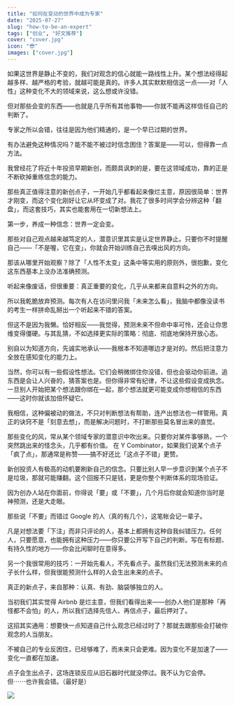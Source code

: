 ```yaml
---
title: "如何在变动的世界中成为专家"
date: "2025-07-27"
slug: "how-to-be-an-expert"
tags: ["创业", "好文推荐"]
cover: "cover.jpg"
icon: "😎"
images: ["cover.jpg"]
---
```

如果这世界是静止不变的，我们对观念的信心就能一路线性上升。某个想法经得起越多样、越严格的考验，就越可能是真的。许多人其实默默相信这一点——对「人性」这种变化不大的领域来说，这么想或许没错。



但对那些会变的东西——也就是几乎所有其他事物——你就不能再这样信任自己的判断了。



专家之所以会错，往往是因为他们精通的，是一个早已过期的世界。



有办法避免这种情况吗？能不能不被过时信念困住？答案是——可以，但得靠一点方法。



我曾经花了将近十年投资早期新创，而颇具讽刺的是，要在这领域成功，靠的正是不断砍掉重练信念的能力。



那些真正值得注意的新创点子，一开始几乎都看起来像烂主意，原因很简单：世界才刚变，而这个变化刚好让它从坏变成了对。我花了很多时间学会分辨这种「翻盘」，而这套技巧，其实也能套用在一切新想法上。



第一步，养成一种信念：世界一定会变。



那些对自己观点越来越笃定的人，潜意识里其实是认定世界静止。只要你不时提醒自己——「不是喔，它在变」，你就会开始训练自己去嗅出风的方向。



那该从哪里开始观察？除了「人性不太变」这条中等实用的原则外，很抱歉，变化这东西基本上没办法准确预测。



听起来像废话，但很重要：真正重要的变化，几乎从来都来自意料之外的方向。



所以我乾脆放弃预测。每次有人在访问里问我「未来怎么看」，我脑中都像没读书的考生一样拼命乱掰出一个听起来不错的答案。



但这不是因为我懒。恰好相反——我觉得，预测未来不但命中率可怜，还会让你思维变得僵硬。与其乱猜，不如选择更实际的策略：彻底、彻底地保持开放心态。



别自以为知道方向，先诚实地承认——我根本不知道哪边才是对的。然后把注意力全放在感知变化的能力上。



当然，你可以有一些假设性想法。它们会稍微绑住你没错，但也会驱动你前进。追东西是会让人兴奋的，猜答案也是。但你得非常有纪律，不让这些假设变成执念。
一旦别人开始把某个想法跟你绑在一起，那个想法就更可能变成你想相信的东西——这时你就该加倍怀疑它。



我相信，这种偏被动的做法，不只对判断想法有帮助，连产出想法也一样管用。真正的诀窍不是「刻意去想」，而是解决问题时，不打断那些莫名冒出来的直觉。



那些变化的风，常从某个领域专家的潜意识中吹出来。只要你对某件事够熟，一个突然跳出来的怪念头，几乎都有价值。
在 Y Combinator，如果我们说某个点子「疯了点」，那通常是称赞——搞不好还比「这点子不错」更赞。



新创投资人有极高的动机要刷新自己的信念。只要比别人早一步意识到某个点子不是垃圾，那就可能赚翻。这个回报不只是钱，更是你整个判断体系的现场验证。



因为创办人站在你面前，你得说「要」或「不要」，几个月后你就会知道你当时是神预测，还是大走眼。



那些说「不要」而错过 Google 的人（真的有几个），这笔帐会记一辈子。



凡是对想法要「下注」而非只评论的人，基本上都拥有这种自我纠错压力。任何人，只要愿意，也能拥有这种压力——你只要公开写下自己的判断。写在有标题、有持久性的地方——你会比闲聊时在意得多。



另一个我很常用的技巧：一开始先看人，不先看点子。虽然我们无法预测未来的点子长什么样，但我很能预测什么样的人会生出未来的点子。



真正的新点子，来自那种：认真、有劲、脑袋够独立的人。



当初我们其实觉得 Airbnb 是烂主意，但我们看得出来——创办人他们是那种「再怪都不会怕」的人，所以我们选择先信人、再信点子，最后押对了。



这招其实通用：想要快一点知道自己什么观念已经过时了？那就去跟那些会打破你观念的人当朋友。



不被自己的专业反困住，已经够难了，而未来只会更难。因为变化不是加速了——变化一直都在加速。



点子会生出点子，这场连锁反应从旧石器时代就没停过。我不认为它会停。
但⋯⋯也许我会错。（最好是）




![](https://prod-files-secure.s3.us-west-2.amazonaws.com/112d0858-5090-4d34-a606-b75eb8d65fd2/46476355-9cf3-4e99-9b7a-3531bc426380/1000202064.png?X-Amz-Algorithm=AWS4-HMAC-SHA256&X-Amz-Content-Sha256=UNSIGNED-PAYLOAD&X-Amz-Credential=ASIAZI2LB466VZ5ZNRKG%2F20251016%2Fus-west-2%2Fs3%2Faws4_request&X-Amz-Date=20251016T204540Z&X-Amz-Expires=3600&X-Amz-Security-Token=IQoJb3JpZ2luX2VjEOz%2F%2F%2F%2F%2F%2F%2F%2F%2F%2FwEaCXVzLXdlc3QtMiJHMEUCIQDU9KH1jBZZungTweAJClZvcJUTK4VHHwgJOrMXoGI0kQIgKr%2FCMo%2F7Z0J0URVpWxv%2FtyvFrC%2BwWv%2FVgVw9WI0laykqiAQIlf%2F%2F%2F%2F%2F%2F%2F%2F%2F%2FARAAGgw2Mzc0MjMxODM4MDUiDLV5fCqujp8Nq6S3CyrcA%2BgM%2F4xGyKaw8pSwsNkew9btWz7nyWrlmr%2Fb38bxx06RjIWzMAvpg6F%2BR200gsBXvjwvr3exiuHLl%2BwS9IIfffYrm6oQn2%2FeVQyieAIQ05ccDzF7Vrf9M3n8IghS%2F3osBDx4llKv%2FaQddek0frs8aDDYpxPYklefYyQsOcogPx9wWCDs635kyq1ZYZ2LyiU9aSXB9NCQYjZwbcdBsrwZFSo7ZltqqZXk9A1tlWN5fDF3ALTV7hSED0Njmz9Jg4LidaBltup3a3HGgotHhdezkYKWiu30%2BhpYAcRaY5EYMLGmwddp8iTUeholoOBe7HVS1TJoM%2BrWGrj4ewn5ZLVP6jLejhF6q%2BjK7zsY1JhwV3h3x%2BJ3pbLlyX%2F94CdzFtI%2B3hlpIg3mtOIroWFWy8mCOI9tcA8zgzTMcXVyl02jbSghjfLfsUQjTxd11c3UhRnYdWOPeZNEHsep0SK5xj6mHySRC5wFA5qUraZ0f9yOwRksVvjE83CWyoIG8YtfAXTh9uKkw3Ouj%2BVD%2Bf6RMz%2BJuDuxdus41xWMhOuVw%2FBiK5x3vZ3S9rYnaPQOmqHduCVYxmCGPTR8ONvNBTEymlh2Vakp%2Fq9V8RJXCVyh1C9qEG8qN5Mn94NxbcCdf6nOMKKXxccGOqUB7hgm1%2Bblyiwr%2B2bX4dHKBWw7B3mB5FsxiF%2BJUApNS%2By5fhRXj4XuzJ%2FR%2FS1mO3wJsmZOil4EatYWw8LZDdI7xQRjTytd7aDRqSHponGh0BHQsPYShyx3ZRyGdvC5G7HpE7EJK5a7vuxOJn7415OFtcBp6qzq12irOLOqvSU3ivMI6knVwfymY6TfoLbAkAxloZTPXJF5tr6QPf6BeHHdBiITK24p&X-Amz-Signature=c344364adffee888924b308f15682b42d756509ef219b843a8dc4fcbf4fa4b4c&X-Amz-SignedHeaders=host&x-amz-checksum-mode=ENABLED&x-id=GetObject)

